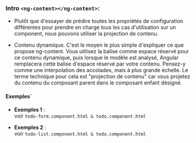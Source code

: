 ### Intro `<ng-content></ng-content>`:

* Plutôt que d'essayer de prédire toutes les propriétés de configuration différentes pour prendre en charge tous les cas d'utilisation sur un component, nous pouvons utiliser la projection de contenu. 

* Contenu dynamique. C'est le moyen le plus simple d'expliquer ce que propose ng-content. Vous utilisez la balise **<ng-content></ng-content>** comme espace réservé pour ce contenu dynamique, puis lorsque le modèle est analysé, Angular remplacera cette balise d'espace réservé par votre contenu. Pensez-y comme une interpolation des accolades, mais à plus grande échelle. Le terme technique pour cela est "projection de contenu" car vous projetez du contenu du composant parent dans le composant enfant désigné.
#### Exemples`
* <strong>Exemples 1</strong> : <br>
voir `todo-form.component.html & todo.component.html` 

* <strong>Exemples 2</strong> : <br>
voir `todo-list.component.html & todo.component.html`
